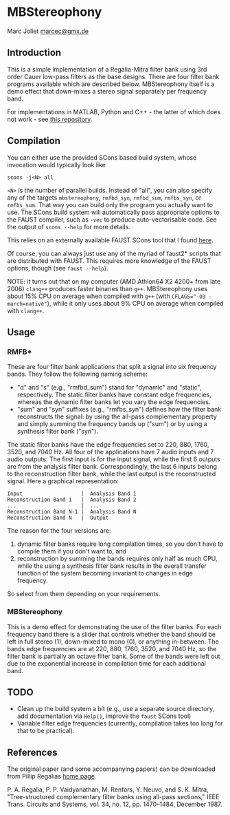 # MBStereophony
Marc Joliet <marcec@gmx.de>

## Introduction

This is a simple implementation of a Regalia-Mitra filter bank using 3rd order
Cauer low-pass filters as the base designs.  There are four filter bank programs
available which are described below.  MBStereophony itself is a demo effect that
down-mixes a stereo signal separately per frequency band.

For implementations in MATLAB, Python and C++ - the latter of which does not
work - see [this repository](http://sourceforge.net/projects/mbstereophony).

## Compilation

You can either use the provided SCons based build system, whose invocation would
typically look like

    scons -j<N> all

`<N>` is the number of parallel builds.  Instead of "all", you can also specify
any of the targets `mbstereophony`, `rmfbd_syn`, `rmfbd_sum`, `rmfbs_syn`, or
`rmfbs_sum`.  That way you can build only the program you actually want to use.
The SCons build system will automatically pass appropriate options to the FAUST
compiler, such as `-vec` to produce auto-vectorisable code.  See the output of
`scons --help` for more details.

This relies on an externally available FAUST SCons tool that I found
[here](https://github.com/kaoskorobase/skUG/blob/master/site_scons/site_tools/faust.py).

Of course, you can always just use any of the myriad of faust2\* scripts that
are distributed with FAUST.  This requires more knowledge of the FAUST options,
though (see `faust --help`).

NOTE: it turns out that on my computer (AMD Athlon64 X2 4200+ from late 2006)
`clang++` produces faster binaries than `g++`.  MBStereophony uses about 15% CPU
on average when compiled with `g++` (with `CFLAGS="-O3 -march=native"`), while
it only uses about 9% CPU on average when compiled with `clang++`.

## Usage

### RMFB\*

These are four filter bank applications that split a signal into six frequency
bands.  They follow the following naming scheme:

- "d" and "s" (e.g., "rmfbd\_sum") stand for "dynamic" and "static",
  respectively.  The static filter banks have constant edge frequencies, whereas
  the dynamic filter banks let you vary the edge frequencies.
- "sum" and "syn" suffixes (e.g., "rmfbs\_syn") defines how the filter bank
  reconstructs the signal: by using the all-pass complementary property and
  simply summing the frequency bands up ("sum") or by using a synthesis filter
  bank ("syn").

The static filter banks have the edge frequencies set to 220, 880, 1760, 3520,
and 7040 Hz.  All four of the applications have 7 audio inputs and 7 audio
outputs:  The first input is for the input signal, while the first 6 outputs are
from the analysis filter bank.  Correspondingly, the last 6 inputs belong to the
reconstruction filter bank, while the last output is the reconstructed signal.
Here a graphical representation:

    Input                   |  Analysis Band 1
    Reconstruction Band 1   |  Analysis Band 2
    ...                     |  ...
    Reconstruction Band N-1 |  Analysis Band N
    Reconstruction Band N   |  Output

The reason for the four versions are:

1. dynamic filter banks require long compilation times, so you don't have to
   compile them if you don't want to, and
2. reconstruction by summing the bands requires only half as much CPU, while the
   using a synthesis filter bank results in the overall transfer function of the
   system becoming invariant to changes in edge frequency.

So select from them depending on your requirements.

### MBStereophony

This is a demo effect for demonstrating the use of the filter banks.  For each
frequency band there is a slider that controls whether the band should be left
in full stereo (1), down-mixed to mono (0), or anything in-between.  The bands
edge frequencies are at 220, 880, 1760, 3520, and 7040 Hz, so the filter bank is
partially an octave filter bank.  Some of the bands were left out due to the
exponential increase in compilation time for each additional band.

## TODO

- Clean up the build system a bit (e.g., use a separate source directory, add
  documentation via `Help()`, improve the `faust` SCons tool)
- Variable filter edge frequencies (currently, compilation takes too long for
  that to be practical).

## References

The original paper (and some accompanying papers) can be downloaded from Pillip
Regalias [home page](http://faculty.cua.edu/regalia/).

P. A. Regalia, P. P. Vaidyanathan, M. Renfors, Y. Neuvo, and S. K.  Mitra,
"Tree-structured complementary filter banks using all-pass sections," IEEE
Trans. Circuits and Systems, vol. 34, no. 12, pp. 1470–1484, December 1987.
